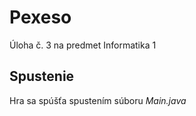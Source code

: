# Pexeso
Úloha č. 3 na predmet Informatika 1  

## Spustenie
Hra sa spúšťa spustením súboru *Main.java*  
